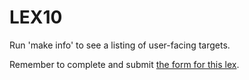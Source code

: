 # LEX10

Run 'make info' to see a listing of user-facing targets.

Remember to complete and submit [the form for this lex](https://forms.office.com/Pages/ResponsePage.aspx?id=ikpGlu34sUCZ4l9rUKICULvi_w1JTR1FnU3_jSUEFttUQzkzSVdLUUwwVE1SSVo5NEQ5WFJaWEs1Wi4u).
